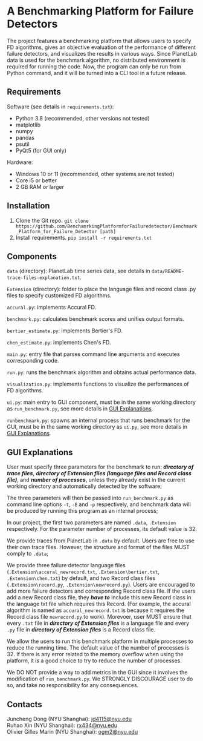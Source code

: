 # A Benchmarking Platform for Failure Detectors  
The project features a benchmarking platform that allows users to specify FD algorithms, 
gives an objective evaluation of the performance of different failure detectors, and visualizes
the results in various ways. Since PlanetLab data is used for the benchmark algorithm, 
no distributed environment is required for running the code. Now, the program
can only be run from Python command, and it will be turned into a CLI tool in a future release.

## Requirements
Software (see details in `requirements.txt`):    
 - Python 3.8 (recommended, other versions not tested)
 - matplotlib
 - numpy
 - pandas
 - psutil
 - PyQt5 (for GUI only)

Hardware:    
 - Windows 10 or 11 (recommended, other systems are not tested)
 - Core i5 or better
 - 2 GB RAM or larger

## Installation
1. Clone the Git repo. `git clone https://github.com/BenchamrkingPlatformforFailuredetector/Benchmark_Platform_for_Failure_Detector [path]`
2. Install requirements. `pip install -r requirements.txt`

## Components
`data` (directory): PlanetLab time series data, see details in `data/README-trace-files-explanation.txt`.

`Extension` (directory): folder to place the language files and record class .py files to specify customized FD algorithms.

`accural.py`: implements Accural FD.

`benchmark.py`: calculates benchmark scores and unifies output formats.

`bertier_estimate.py`: implements Bertier's FD.

`chen_estimate.py`: implements Chen's FD.

`main.py`: entry file that parses command line arguments and executes corresponding code.

`run.py`: runs the benchmark algorithm and obtains actual performance data.

`visualization.py`: implements functions to visualize the performances of FD algorithms.

`ui.py`: main entry to GUI component, must be in the same working directory as `run_benchmark.py`, see more details in 
[GUI Explanations](#gui-explanations).

`runbenchmark.py`: spawns an internal process that runs benchmark for the GUI, must be in the same working directory 
as `ui.py`, see more details in [GUI Explanations](#gui-explanations).

## GUI Explanations
User must specify three parameters for the benchmark to run: _**directory of trace files**_, 
_**directory of Extension files (language files and Record class file)**_, and _**number of processes**_, unless they already exist in
the current working directory and automatically detected by the software;    

The three parameters will then be passed into `run_benchmark.py` as command line options `-t`, `-E` and `-p` respectively,
and benchmark data will be produced by running this program as an internal process;

In our project, the first two parameters are named `.data`, `.Extension` respectively. For the parameter number of processes, 
its default value is 32. 

We provide traces from PlanetLab in `.data` by default. Users are free to use their own trace files. However, 
the structure and format of the files MUST comply to `.data`;

We provide three failure detector language files (`.Extension\accural_newrecord.txt`, `.Extension\bertier.txt`, 
`.Extension\chen.txt`) by default, and two Record class files (`.Extension\record.py`, `.Extension\newrecord.py`). Users are encouraged to add more failure detectors and corresponding Record class file. If the users add a new Record class file, they _**have to**_ include this new Record class in the language txt file which requires this Record. (For example, the accural algorithm is named as `accural_newrecord.txt` is because it requires the Record class file `newrecord.py` to work). Morevoer, user MUST ensure that every `.txt` file in _**directory of Extension files**_ is a language file and every `.py` file in _**directory of Extension files**_ is a Record class file. 

We allow the users to run this benchmark platform in multiple processes to reduce the running time. The default value of the number of processes is 32. 
If there is any error related to the memory overflow when using the platform, it is a good choice to try to reduce the number of processes.

We DO NOT provide a way to add metrics in the GUI since it involves the modification of `run_benchmark.py`. We STRONGLY 
DISCOURAGE user to do so, and take no responsibility for any consequences.

## Contacts
Juncheng Dong (NYU Shanghai): [jd4115@nyu.edu](mailto:jd4115@nyu.edu)    
Ruhao Xin (NYU Shanghai): [rx434@nyu.edu](mailto:rx434@nyu.edu)    
Olivier Gilles Marin (NYU Shanghai): [ogm2@nyu.edu](mailto:ogm2@nyu.edu)
